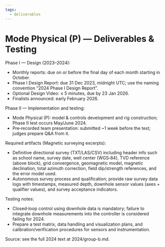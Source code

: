 ```yaml
---
tags:
  - deliverables
---
```


# Mode Physical (P) — Deliverables & Testing

Phase I — Design (2023–2024):

- Monthly reports: due on or before the final day of each month starting in October.
- Phase I Design Report: due 31 Dec 2023, midnight UTC; use the naming convention “2024 <School Abbrev> Phase I Design Report”.
- Optional Design Video: ≤ 5 minutes, due by 23 Jan 2026.
- Finalists announced: early February 2026.

Phase II — Implementation and testing:

- Mode Physical (P): model & controls development and rig construction; Phase II test occurs May/June 2024.
- Pre‑recorded team presentation: submitted ~1 week before the test; judges prepare Q&A from it.

Required artifacts (Magnetic surveying excerpts):

- Definitive directional survey (TXT/LAS/CSV) including header info such as school name, survey date, well center (WGS‑84), TVD reference (above block), grid convergence, geomagnetic model, magnetic declination, total azimuth correction, field dip/strength references, and the error model used.
- Autonomous survey process and qualification; provide raw survey data logs with timestamps, measured depth, downhole sensor values (axes + qualifier values), and survey acceptance indicators.

Testing notes:

- Closed‑loop control using downhole data is mandatory; failure to integrate downhole measurements into the controller is considered failing for 2024.
- Prepare a test matrix, data handling and visualization plans, and calibration/verification procedures for sensors and instrumentation.

Source: see the full 2024 text at 2024/group-b.md.
